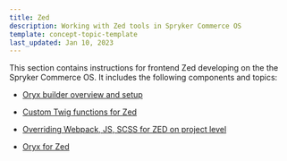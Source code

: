 ```yaml
---
title: Zed
description: Working with Zed tools in Spryker Commerce OS
template: concept-topic-template
last_updated: Jan 10, 2023
---
```


This section contains instructions for frontend Zed developing on the the Spryker Commerce OS. It includes the following components and topics:

* [Oryx builder overview and setup](/docs/scos/dev/front-end-development/zed/oryx-builder-overview-and-setup.html)

* [Custom Twig functions for Zed](/docs/scos/dev/front-end-development/zed/custom-twig-functions-for-zed.html)

* [Overriding Webpack, JS, SCSS for ZED on project level](/docs/scos/dev/front-end-development/zed/overriding-webpack-js-scss-for-zed-on-project-level.html)

* [Oryx for Zed](/docs/scos/dev/front-end-development/zed/oryx-for-zed.html)
